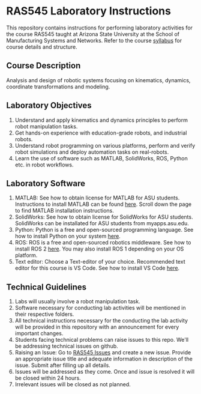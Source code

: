 # RAS545 Laboratory Instructions

This repository contains instructions for performing laboratory activities for the course RAS545 taught at Arizona State University at the School of Manufacturing Systems and Networks. Refer to the course [syllabus](https://webapp4.asu.edu/bookstore/viewsyllabus/2247/81047/pdf;jsessionid=677AFD9609F37FA9BEB84D86DCFDE95F) for course details and structure. 

## Course Description
Analysis and design of robotic systems focusing on kinematics, dynamics, coordinate transformations and modeling.

## Laboratory Objectives
1. Understand and apply kinematics and dynamics principles to perform robot manipulation tasks.
2. Get hands-on experience with education-grade robots, and industrial robots. 
3. Understand robot programming on various platforms, perform and verify robot simulations and deploy automation tasks on real-robots. 
3. Learn the use of software such as MATLAB, SolidWorks, ROS, Python etc. in robot workflows.

## Laboratory Software
1. MATLAB: See how to obtain license for MATLAB for ASU students. Instructions to install MATLAB can be found [here](https://ets.engineering.asu.edu/research/software-collaboration-tools/). Scroll down the page to find MATLAB installation instructions.
2. SolidWorks: See how to obtain license for SolidWorks for ASU students. SolidWorks can be installated for ASU students from myapps.asu.edu.
3. Python: Python is a free and open-sourced programming language. See how to install Python on your system [here](). 
4. ROS: ROS is a free and open-sourced robotics middleware. See how to install ROS 2 [here](https://docs.ros.org/en/jazzy/Installation.html). You may also install ROS 1 depending on your OS platform.
5. Text editor: Choose a Text-editor of your choice. Recommended text editor for this course is VS Code. See how to install VS Code [here](https://code.visualstudio.com/download).

## Technical Guidelines
1. Labs will usually involve a robot manipulation task.
2. Software necessary for conducting lab activities will be mentioned in their respective folders.
3. All technical instructions necessary for the conducting the lab activity will be provided in this repository with an announcement for every important changes. 
4. Students facing technical problems can raise issues to this repo. We'll be addressing technical issues on github. 
5. Raising an Issue: Go to [RAS545 Issues](https://github.com/Robotics-and-Dynamical-Systems-Lab/RAS545/issues) and create a new issue. 
   Provide an appropriate issue title and adequate information in description of the issue. Submit after filling up all details. 
6. Issues will be addressed as they come. Once and issue is resolved it will be closed within 24 hours. 
7. Irrelevant issues will be closed as not planned.

  